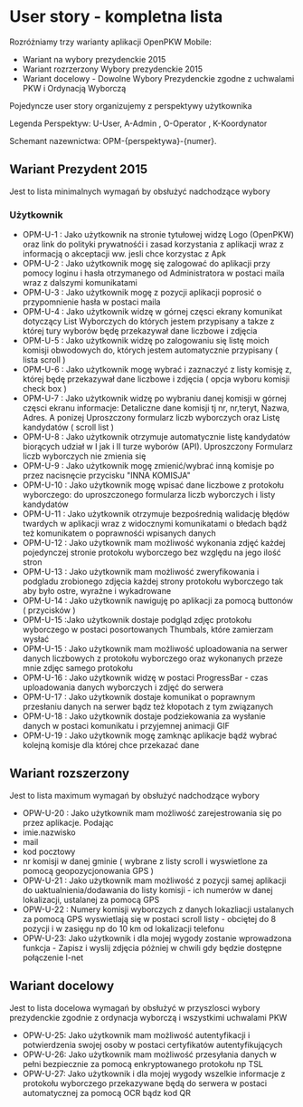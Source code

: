 # User story - kompletna lista 
Rozróżniamy trzy warianty aplikacji OpenPKW Mobile:

 * Wariant na wybory prezydenckie 2015
 * Wariant rozrzerzony  Wybory prezydenckie 2015
 * Wariant docelowy - Dowolne Wybory Prezydenckie zgodne z uchwalami PKW i Ordynacją Wyborczą 


Pojedyncze user story organizujemy z perspektywy użytkownika 

Legenda Perspektyw: U-User, A-Admin , O-Operator , K-Koordynator

Schemant nazewnictwa: OPM-{perspektywa}-{numer}. 


## Wariant Prezydent 2015 
Jest to lista minimalnych wymagań by obsłużyć nadchodzące wybory

### Użytkownik 

* OPM-U-1 : Jako użytkownik na stronie tytułowej widzę Logo (OpenPKW) oraz link do polityki prywatnośći i zasad korzystania z aplikacji wraz z informacją o akceptacji ww. jesli chce korzystac z Apk 
* OPM-U-2 : Jako użytkownik mogę się zalogować do aplikacji przy pomocy loginu i hasła otrzymanego od Administratora w postaci maila wraz z dalszymi komunikatami
* OPM-U-3 : Jako użytkownik mogę z pozycji aplikacji poprosić o przypomnienie hasła w postaci maila
*  OPM-U-4 : Jako użytkownik widzę w górnej częsci ekrany komunikat dotyczący List Wyborczych do których jestem przypisany  a takze z której tury wyborów będę przekazywał dane liczbowe i zdjęcia 
* OPM-U-5 : Jako użytkownik widzę po zalogowaniu się listę moich komisji obwodowych do, których jestem automatycznie przypisany ( lista scroll )
* OPM-U-6 : Jako użytkownik mogę wybrać i zaznaczyć z listy komisję z, której będę przekazywał dane liczbowe i zdjęcia ( opcja wyboru komisji check box )
*  OPM-U-7 : Jako użytkownik widzę po wybraniu danej komisji w górnej częsci ekranu informacje: Detaliczne dane komisji tj nr, nr,teryt, Nazwa, Adres. A ponizej Uproszczony formularz liczb wyborczych oraz Listę kandydatów ( scroll list )
* OPM-U-8 : Jako użytkownik otrzymuje automatycznie listę kandydatów biorących udział w I jak i II turze wyborów (API). Uproszczony Formularz liczb wyborczych nie zmienia się
* OPM-U-9 : Jako użytkownik mogę zmienić/wybrać inną komisje po przez nacisnęcie przycisku "INNA KOMISJA"
* OPM-U-10 : Jako użytkownik mogę wpisać dane liczbowe z protokołu wyborczego: do uproszczonego formularza liczb wyborczych i listy kandydatów
* OPM-U-11 :  Jako użytkownik otrzymuje bezpośrednią walidację błędów twardych w aplikacji wraz z widocznymi komunikatami o błedach bądź też komunikatem o poprawnośći wpisanych danych
* OPM-U-12 :  Jako użytkownik mam możliwość wykonania zdjęć każdej pojedynczej stronie protokołu wyborczego bez względu na jego ilość stron
* OPM-U-13 :  Jako użytkownik mam możliwość zweryfikowania i podgladu zrobionego zdjęcia każdej strony protokołu wyborczego tak aby było ostre, wyraźne i wykadrowane
* OPM-U-14 : Jako użytkownik nawiguję po aplikacji za pomocą buttonów ( przycisków )
* OPM-U-15 :Jako użytkownik dostaje podgląd zdjęc protokołu wyborczego w postaci posortowanych Thumbals, które zamierzam wysłać
* OPM-U-15 : Jako użytkownik mam możliwość uploadowania na serwer danych liczbowych z protokołu wyborczego oraz wykonanych przeze mnie zdjęc samego protokołu
* OPM-U-16 : Jako użytkownik widzę w postaci ProgressBar - czas uploadowania danych wyborczych i zdjęć do serwera 
* OPM-U-17 : Jako użytkownik dostaje komunikat o poprawnym przesłaniu danych na serwer bądz też kłopotach z tym związanych
*  OPM-U-18 : Jako użytkownik dostaje podziekowania za wysłanie danych w postaci komunikatu i przyjemnej animacji GIF
* OPM-U-19 : Jako użytkownik mogę zamknąc aplikacje bądź wybrać kolejną komisje dla której chce przekazać dane

## Wariant rozszerzony
Jest to lista maximum wymagań by obsłużyć nadchodzące wybory
* OPW-U-20 : Jako użytkownik mam możliwość zarejestrowania się po przez aplikacje.  Podając
 * imie.nazwisko
 * mail
 * kod pocztowy
 * nr komisji w danej gminie ( wybrane z listy scroll i wyswietlone za pomocą geopozycjonowania GPS )
* OPW-U-21 : Jako użytkownik mam możliwość z pozycji samej aplikacji do uaktualnienia/dodawania do listy komisji - ich numerów w danej lokalizacji, ustalanej za pomocą GPS 
* OPW-U-22 : Numery komisji wyborczych z danych lokazliacji ustalanych za pomocą GPS wyswietlają się w postaci scroll listy - obciętej do 8 pozycji i w zasięgu np do 10 km od lokalizacji telefonu 
*  OPW-U-23: Jako użytkownik i dla mojej wygody zostanie wprowadzona funkcja - Zapisz i wyslij zdjęcia póżniej w chwili gdy będzie dostępne połączenie I-net

## Wariant docelowy
Jest to lista docelowa wymagań by obsłużyć  w  przyszlosci wybory prezydenckie zgodnie z ordynacja wyborczą i wszystkimi uchwalami PKW
* OPW-U-25: Jako użytkownik mam możliwość autentyfikacji i potwierdzenia swojej osoby w postaci certyfikatów autentyfikujących
* OPW-U-26: Jako użytkownik mam możliwość przesyłania danych w pełni bezpiecznie za pomocą enkryptowanego protokołu np TSL
* OPW-U-27: Jako użytkownik i dla mojej wygody wszelkie informacje z protokołu wyborczego przekazywane będą do serwera w postaci automatycznej za pomocą OCR bądz kod QR








